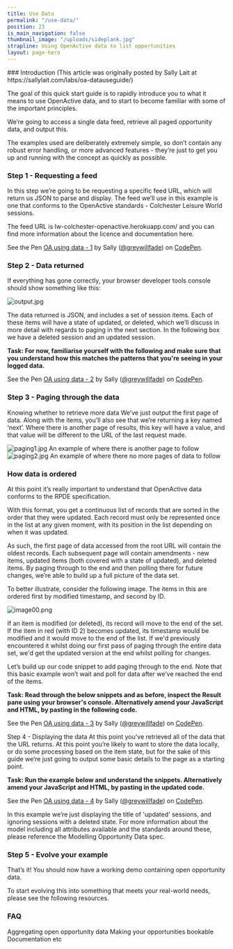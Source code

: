 ```yaml
---
title: Use Data
permalink: "/use-data/"
position: 23
is_main_navigation: false
thumbnail_image: "/uploads/sideplank.jpg"
strapline: Using OpenActive data to list opportunities
layout: page-hero
---
```


<article>
<div class="one" markdown="1">
### Introduction
(This article was originally posted by Sally Lait at https://sallylait.com/labs/oa-datauseguide/)

The goal of this quick start guide is to rapidly introduce you to what it means to use OpenActive data, and to start to become familiar with some of the important principles.

We’re going to access a single data feed, retrieve all paged opportunity data, and output this.

The examples used are deliberately extremely simple, so don’t contain any robust error handling, or more advanced features - they’re just to get you up and running with the concept as quickly as possible.

### Step 1 - Requesting a feed
In this step we’re going to be requesting a specific feed URL, which will return us JSON to parse and display. The feed we’ll use in this example is one that conforms to the OpenActive standards - Colchester Leisure World sessions.

The feed URL is lw-colchester-openactive.herokuapp.com/ and you can find more information about the licence and documentation here.

<p data-height="265" data-theme-id="0" data-slug-hash="KZoBrR" data-default-tab="js,result" data-user="greywillfade" data-embed-version="2" data-pen-title="OA using data - 1" class="codepen">See the Pen <a href="https://codepen.io/greywillfade/pen/KZoBrR/">OA using data - 1</a> by Sally (<a href="https://codepen.io/greywillfade">@greywillfade</a>) on <a href="https://codepen.io">CodePen</a>.</p>
<script async src="https://static.codepen.io/assets/embed/ei.js"></script>

### Step 2 - Data returned

If everything has gone correctly, your browser developer tools console should show something like this:

![output.jpg](/uploads/output.jpg)

The data returned is JSON, and includes a set of session items. Each of these items will have a state of updated, or deleted, which we’ll discuss in more detail with regards to paging in the next section. In the following box we have a deleted session and an updated session.

**Task:
For now, familiarise yourself with the following and make sure that you understand how this matches the patterns that you're seeing in your logged data.**

<p data-height="228" data-theme-id="0" data-slug-hash="EoEpqq" data-default-tab="js,result" data-user="greywillfade" data-embed-version="2" data-pen-title="OA using data - 2" class="codepen">See the Pen <a href="https://codepen.io/greywillfade/pen/EoEpqq/">OA using data - 2</a> by Sally (<a href="https://codepen.io/greywillfade">@greywillfade</a>) on <a href="https://codepen.io">CodePen</a>.</p>
<script async src="https://static.codepen.io/assets/embed/ei.js"></script>

### Step 3 - Paging through the data
Knowing whether to retrieve more data
We’ve just output the first page of data. Along with the items, you’ll also see that we’re returning a key named ‘next’. Where there is another page of results, this key will have a value, and that value will be different to the URL of the last request made.

![paging1.jpg](/uploads/paging1.jpg)
An example of where there is another page to follow
![paging2.jpg](/uploads/paging2.jpg)
An example of where there no more pages of data to follow

### How data is ordered
At this point it’s really important to understand that OpenActive data conforms to the RPDE specification.

With this format, you get a continuous list of records that are sorted in the order that they were updated. Each record must only be represented once in the list at any given moment, with its position in the list depending on when it was updated.

As such, the first page of data accessed from the root URL will contain the oldest records. Each subsequent page will contain amendments - new items, updated items (both covered with a state of updated), and deleted items. By paging through to the end and then polling there for future changes, we’re able to build up a full picture of the data set.

To better illustrate, consider the following image. The items in this are ordered first by modified timestamp, and second by ID.

![image00.png](/uploads/image00.png)

If an item is modified (or deleted), its record will move to the end of the set. If the item in red (with ID 2) becomes updated, its timestamp would be modified and it would move to the end of the list. If we'd previously encountered it whilst doing our first pass of paging through the entire data set, we'd get the updated version at the end whilst polling for changes.

Let’s build up our code snippet to add paging through to the end. Note that this basic example won’t wait and poll for data after we’ve reached the end of the items.

**Task:
Read through the below snippets and as before, inspect the Result pane using your browser's console. Alternatively amend your JavaScript and HTML, by pasting in the following code.**

<p data-height="265" data-theme-id="0" data-slug-hash="NXMWVw" data-default-tab="js,result" data-user="greywillfade" data-embed-version="2" data-pen-title="OA using data - 3" class="codepen">See the Pen <a href="https://codepen.io/greywillfade/pen/NXMWVw/">OA using data - 3</a> by Sally (<a href="https://codepen.io/greywillfade">@greywillfade</a>) on <a href="https://codepen.io">CodePen</a>.</p>
<script async src="https://static.codepen.io/assets/embed/ei.js"></script>

Step 4 - Displaying the data
At this point you’ve retrieved all of the data that the URL returns. At this point you’re likely to want to store the data locally, or do some processing based on the item state, but for the sake of this guide we’re just going to output some basic details to the page as a starting point.

**Task:
Run the example below and understand the snippets. Alternatively amend your JavaScript and HTML, by pasting in the updated code.**

<p data-height="265" data-theme-id="0" data-slug-hash="ypjgVo" data-default-tab="js,result" data-user="greywillfade" data-embed-version="2" data-pen-title="OA using data - 4" class="codepen">See the Pen <a href="https://codepen.io/greywillfade/pen/ypjgVo/">OA using data - 4</a> by Sally (<a href="https://codepen.io/greywillfade">@greywillfade</a>) on <a href="https://codepen.io">CodePen</a>.</p>
<script async src="https://static.codepen.io/assets/embed/ei.js"></script>

In this example we’re just displaying the title of 'updated' sessions, and ignoring sessions with a deleted state. For more information about the model including all attributes available and the standards around these, please reference the Modelling Opportunity Data spec.

### Step 5 - Evolve your example
That’s it! You should now have a working demo containing open opportunity data.

To start evolving this into something that meets your real-world needs, please see the following resources.

### FAQ
Aggregating open opportunity data
Making your opportunities bookable
Documentation
etc




</div>
</article>